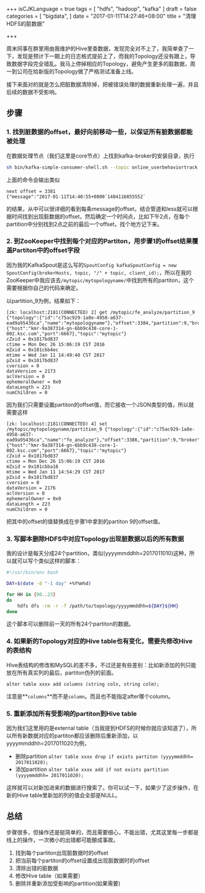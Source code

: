 +++
isCJKLanguage = true
tags = [
  "hdfs",
  "hadoop",
  "kafka"
]
draft = false
categories = [
  "bigdata",
]
date = "2017-01-11T14:27:46+08:00"
title = "清理HDFS的脏数据"

+++

周末同事在群里用由我维护的Hive里查数据，发现完全对不上了，我简单查了一下，发现是预计下一期上的日志格式提前上了，而我的Topology还没有跟上，导致数据字段完全错乱。我马上停掉相应的Topology，避免产生更多的脏数据，周一到公司在给新版的Topology做了严格测试准备上线。

接下来面对的就是怎么把脏数据清除掉，把被错误处理的数据重新处理一遍，并且后续的数据不受影响。

## 步骤

### 1. 找到脏数据的offset，最好向前移动一些，以保证所有脏数据都能被处理

在数据处理节点（我们这里是core节点）上找到kafka-broker的安装目录，执行

```bash
sh bin/kafka-simple-consumer-shell.sh --topic online_userbehaviortrack --offset -2 --broker-list 10.68.160.52:6667,10.68.160.53:6667,10.68.160.54:6667 --print-offsets --partition 9
```

上面的命令会输出类似 

```
next offset = 3381
{"message":"2017-01-11T14:40:55+0800`1484116855552`
```

的结果，从中可以很详细的看到每条message的offset，结合管道和less就可以根据时间找到出现脏数据的offset，然后确定一个时间点，比如下午2点，在每个partition中分别找到2点之前的最后一个offset，找个地方记下来。

### 2. 到ZooKeeper中找到每个对应的Partiton，用步骤1的offset结果覆盖Partiton中的offset字段

因为我的KafkaSpout是这么写的`SpoutConfig kafkaSpoutConfig = new SpoutConfig(brokerHosts, topic, "/" + topic, client_id);`，所以在我的ZooKeeper中我应该去`/mytopic/mytopologyname/`中找到所有的partiton，这个需要根据你自己的代码来确定。

以partition_9为例，结果如下：

```
[zk: localhost:2181(CONNECTED) 2] get /mytopic/fe_analyze/partition_9
{"topology":{"id":"c75ac929-1a8e-4958-a637-ead9a95436ca","name":"mytopologyname"},"offset":3384,"partition":9,"broker":{"host":"kmr-9a387314-gn-6bb9c438-core-1-002.ksc.com","port":6667},"topic":"mytopic"}
cZxid = 0x1017bd837
ctime = Mon Dec 26 15:06:19 CST 2016
mZxid = 0x101cbb4ec
mtime = Wed Jan 11 14:49:40 CST 2017
pZxid = 0x1017bd837
cversion = 0
dataVersion = 2173
aclVersion = 0
ephemeralOwner = 0x0
dataLength = 223
numChildren = 0
```

因为我们只需要设置partiton的offset值，而它接收一个JSON类型的值，所以就需要这样

```
[zk: localhost:2181(CONNECTED) 4] set /mytopic/mytopologyname/partition_9 {"topology":{"id":"c75ac929-1a8e-4958-a637-ead9a95436ca","name":"fe_analyze"},"offset":3386,"partition":9,"broker":{"host":"kmr-9a387314-gn-6bb9c438-core-1-002.ksc.com","port":6667},"topic":"mytopic"}
cZxid = 0x1017bd837
ctime = Mon Dec 26 15:06:19 CST 2016
mZxid = 0x101cbba18
mtime = Wed Jan 11 14:54:29 CST 2017
pZxid = 0x1017bd837
cversion = 0
dataVersion = 2176
aclVersion = 0
ephemeralOwner = 0x0
dataLength = 223
numChildren = 0
```

把其中的offset的值替换成在步骤1中拿到的partiton 9的offset值。

### 3. 写脚本删除HDFS中对应Topology出现脏数据以后的所有数据

我的设计是每天分成24个partition，类似(yyyymmddhh=2017011010)这种，所以就可以写个类似这样的脚本：

```bash
#!/usr/bin/env bash

DAY=$(date -d "-1 day" +%Y%m%d)

for HH in {00..23}
do
    hdfs dfs -rm -r -f /path/to/topology/yyyymmddhh=${DAY}${HH}
done
```
这个脚本可以删除前一天的所有24个partiton的数据。

### 4. 如果新的Topology对应的Hive table也有变化，需要先修改Hive的表结构

Hive表结构的修改和MySQL的差不多，不过还是有些差别：比如新添加的列只能放在所有真实列的最后，partiton伪列的前面。

`alter table xxxx add columns (string coln, string colm);`

注意是**`columns`**而不是`column`。而且也不能指定after哪个column。

### 5. 重新添加所有受影响的partiton到Hive table

因为我们这里用的是external table（当我提到HDFS的时候你就应该知道了），所以所有新数据对应的partiton都应该删除后重新添加，以yyyymmddhh=2017011020为例，

- 删除partition `alter table xxxx drop if exists partiton (yyyymmddhh= 2017011020);`
- 添加partition `alter table xxxx add if not exists partition (yyyymmddhh= 2017011020);`

这样就可以对新加进来的数据进行搜索了。你可以试一下，如果少了这步操作，在新的Hive table里新加的列的值会全部是NULL。

## 总结

步骤很多，但操作还是挺简单的，而且需要细心，不能出错，尤其这里每一步都是线上的操作，一次微小的出错都可能酿成事故。


1. 找到每个partiton出现脏数据时的offset
2. 把当前每个partiton的offset设置成出现脏数据时的offset
3. 清除出错的脏数据
4. 修改Hive table（如果需要）
5. 删除并重新添加受影响的partition(如果需要)
